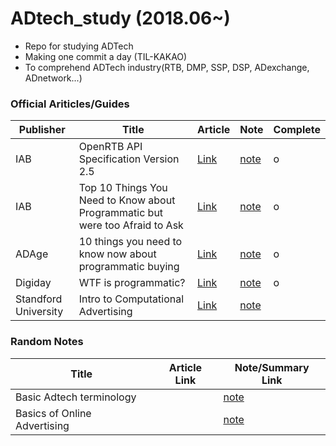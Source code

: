 # ADtech_study (2018.06~)
- Repo for studying ADTech  
- Making one commit a day (TIL-KAKAO)  
- To comprehend ADTech industry(RTB, DMP, SSP, DSP, ADexchange, ADnetwork...)  

### Official Ariticles/Guides

 Publisher | Title | Article | Note | Complete 
-----------|-------|--------------|-------------------|----------
IAB | OpenRTB API Specification Version 2.5 | [Link](https://www.iab.com/wp-content/uploads/2016/03/OpenRTB-API-Specification-Version-2-5-FINAL.pdf) | [note](https://github.com/songyeseol/ADtech_study/blob/master/RTB/RTB_basics.md) | o
IAB | Top 10 Things You Need to Know about Programmatic but were too Afraid to Ask | [Link](https://www.iab.com/news/top-10-things-you-need-to-know-about-programmatic/) | [note](https://github.com/songyeseol/ADtech_study/blob/master/RTB/iad_top_10_things_about_programmatic.md) | o
ADAge | 10 things you need to know now about programmatic buying | [Link](http://adage.com/article/print-edition/10-things-programmatic-buying/298811/) | [note](https://github.com/songyeseol/ADtech_study/blob/master/RTB/adedge_10_things_you_need_to_know_now_about_programmatic_buying.md) | o
Digiday | WTF is programmatic? | [Link](https://digiday.com/wtfprogrammaticbible/) | [note](https://github.com/songyeseol/ADtech_study/blob/master/RTB/digiday_wtf_is_programmatic_advertising.md) | o
Standford University | Intro to Computational Advertising | [Link](https://web.stanford.edu/class/msande239/#lecture-handouts) | [note](https://github.com/songyeseol/ADtech_study/blob/master/ADtech/intro_to_computational_advertising.md) |  

### Random Notes 

Title | Article Link | Note/Summary Link 
-------|--------------|-------------------
Basic Adtech terminology |  | [note](https://github.com/songyeseol/ADtech_study/blob/master/ADtech/adtech_from_youtube.md) 
Basics of Online Advertising |  | [note](https://github.com/songyeseol/ADtech_study/blob/master/ADtech/online_ad_basics.md)

